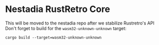 # Nestadia RustRetro Core
This will be moved to the nestadia repo after we stabilize Rustretro's API
Don't forget to build for the `wasm32-unknown-unknown` target:
```
cargo build --target=wasm32-unknown-unknown
```